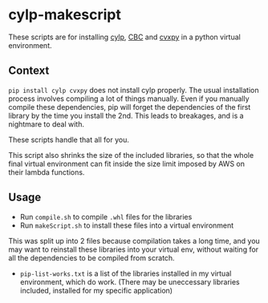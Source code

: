 # cylp-makescript

These scripts are for installing [cylp](https://github.com/coin-or/CyLP), [CBC](www.coin-or.org/download/source/Cbc/) and [cvxpy](http://www.cvxpy.org/en/latest/) in a python virtual environment.

## Context

`pip install cylp cvxpy` does not install cylp properly. The usual installation process involves compiling a lot of things manually. Even if you manually compile these dependencies, pip will forget the dependencies of the first library by the time you install the 2nd. This leads to breakages, and is a nightmare to deal with. 

These scripts handle that all for you.

This script also shrinks the size of the included libraries, so that the whole final virtual environment can fit inside the size limit imposed by AWS on their lambda functions.

## Usage

* Run `compile.sh` to compile `.whl` files for the libraries
* Run `makeScript.sh` to install these files into a virtual environment

This was split up into 2 files because compilation takes a long time, and you may want to reinstall these libraries into your virtual env, without waiting for all the dependencies to be compiled from scratch.

* `pip-list-works.txt` is a list of the libraries installed in my virtual environment, which do work. (There may be uneccessary libraries included, installed for my specific application)

    

